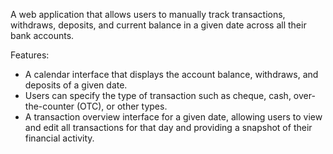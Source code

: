 <p align="left">
A web application that allows users to manually track transactions, withdraws, deposits, and current balance in a given date across all their bank accounts. 

Features:
- A calendar interface that displays the account balance, withdraws, and deposits of a given date.
- Users can specify the type of transaction such as cheque, cash, over-the-counter (OTC), or other types.
- A transaction overview interface for a given date, allowing users to view and edit all transactions for that day and providing a snapshot of their financial activity.</p>
</p>
  

  





